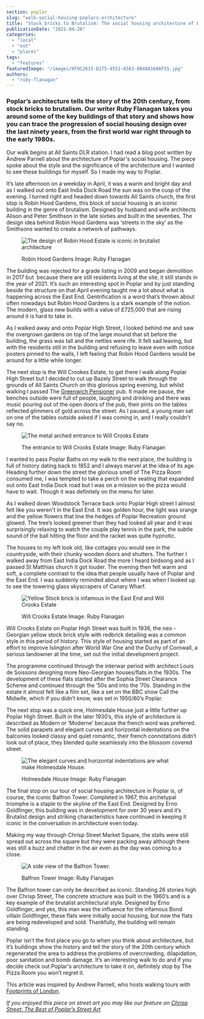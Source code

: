 ```yaml
---
section: poplar
slug: "walk-social-housing-poplars-architecture"
title: "Stock bricks to Brutalism: The social housing architecture of Poplar"
publicationDate: "2021-04-28"
categories: 
  - "local"
  - "out"
  - "places"
tags: 
  - "features"
featuredImage: "/images/8F0C2615-D175-4551-A503-8848A16A6F55.jpg"
authors: 
  - "ruby-flanagan"
---
```


### Poplar’s architecture tells the story of the 20th century, from stock bricks to brutalism. Our writer Ruby Flanagan takes you around some of the key buildings of that story and shows how you can trace the progression of social housing design over the last ninety years, from the first world war right through to the early 1980s.

Our walk begins at All Saints DLR station. I had read a blog post written by Andrew Parnell about the architecture of Poplar's social housing. The piece spoke about the style and the significance of the architecture and I wanted to see these buildings for myself. So I made my way to Poplar.  
  
It’s late afternoon on a weekday in April, it was a warm and bright day and as I walked out onto East India Dock Road the sun was on the cusp of the evening. I turned right and headed down towards All Saints church, the first stop is Robin Hood Gardens, this block of social housing is an iconic building in the genre of brutalism. Designed by husband and wife architects Alison and Peter Smithson in the late sixties and built in the seventies. The design idea behind Robin Hood Gardens was ‘streets in the sky’ as the Smithsons wanted to create a network of pathways.

<figure>

![The design of Robin Hood Estate is iconic in brutalist architecture ](/images/5A6B692B-2D94-4B9E-AD5A-7D2EEB43A71D-1024x683.jpg)

<figcaption>

Robin Hood Gardens Image: Ruby Flanagan

</figcaption>

</figure>

The building was rejected for a grade listing in 2009 and began demolition in 2017 but  because there are still residents living at the site, it still stands in the year of 2021. It’s such an interesting spot in Poplar and by just standing beside the structure on that April evening taught me a lot about what is happening across the East End. Gentrification is a word that’s thrown about often nowadays but Robin Hood Gardens is a stark example of the notion. The modern, glass new builds with a value of £725,000 that are rising around it is hard to take in. 

As I walked away and onto Poplar High Street, I looked behind me and saw the overgrown gardens on top of the large mound that sit before the building, the grass was tall and the nettles were rife. It felt sad leaving, but with the residents still in the building and refusing to leave even with notice posters pinned to the walls, I left feeling that Robin Hood Gardens would be around for a little while longer.

The next stop is the Will Crookes Estate, to get there I walk along Poplar High Street but I decided to cut up Bazely Street to walk through the grounds of All Saints Church on this glorious spring evening, but whilst walking I passed The [Greenwich Pensioner](https://poplarlondon.co.uk/best-things-to-do-in-poplar/) pub. It made me pause, the benches outside were full of people, laughing and drinking and there was music pouring out of the open doors of the pub, their pints on the tables reflected glimmers of gold across the street. As I paused, a young man sat on one of the tables outside asked if I was coming in, and I really couldn't say no.

<figure>

![The metal arched entrance to Will Crooks Estate](/images/3902377E-59B7-4349-B783-7900CA122473-1024x683.jpg)

<figcaption>

The entrance to Will Crooks Estate Image: Ruby Flanagan

</figcaption>

</figure>

I wanted to pass Poplar Baths on my walk to the next place, the building is full of history dating back to 1852 and I always marvel at the idea of its age. Heading further down the street the glorious smell of The Pizza Room consumed me, I was tempted to take a perch on the seating that expanded out onto East India Dock road but I was on a mission so the pizza would have to wait. Though it was definitely on the menu for later.  

As I walked down Woodstock Terrace back onto Poplar High street I almost felt like you weren't in the East End. It was golden hour, the light was orange and the yellow flowers that line the hedges of Poplar Recreation ground glowed. The tree’s looked greener than they had looked all year and it was surprisingly relaxing to watch the couple play tennis in the park, the subtle sound of the ball hitting the floor and the racket was quite hypnotic. 

The houses to my left look old, like cottages you would see in the countryside, with their chunky wooden doors and shutters. The further I walked away from East India Dock Road the more I heard birdsong and as I passed St Matthias church it got louder. The evening then felt warm and soft, a complete contrast to the idea that people usually have of Poplar and the East End. I was suddenly reminded about where I was when I looked up to see the towering glass skyscrapers of Canary Wharf. 

<figure>

![Yellow Stock brick is infamous in the East End and Will Crooks Estate](/images/99AE0322-57F8-4EF5-A72B-1F741E96A3BA-1024x683.jpg)

<figcaption>

Will Crooks Estate Image: Ruby Flanagan

</figcaption>

</figure>

Will Crooks Estate on Poplar High Street was built in 1936, the neo - Georgian yellow stock brick style with redbrick detailing was a common style in this period of history. This style of housing started as part of an effort to improve Islington after World War One and the Duchy of Cornwall, a serious landowner at the time, set out the initial development project.

The programme continued through the interwar period with architect Louis de Soissons designing more Neo-Georgian houses/flats in the 1930s. The development of these flats started after the Sophia Street Clearance Scheme and continued through the ’50s and into the ’70s. Standing in the estate it almost felt like a film set, like a set on the BBC show Call the Midwife, which if you didn’t know, was set in 1950/60’s Poplar. 

The next stop was a quick one, Holmesdale House just a little further up Poplar High Street. Built in the later 1930’s, this style of architecture is described as Modern or ‘Moderne’ because the french word was preferred. The solid parapets and elegant curves and horizontal indentations on the balconies looked classy and quiet romantic, their french connotations didn’t look out of place, they blended quite seamlessly into the blossom covered street. 

<figure>

![The elegant curves and horizontal indentations are what make Holmesdale House. ](/images/670A89E9-D638-4F67-80E5-019702A78A4D-1-1024x683.jpg)

<figcaption>

Holmesdale House Image: Ruby Flanagan

</figcaption>

</figure>

The final stop on our tour of social housing architecture in Poplar is, of course, the iconic Balfron Tower. Completed in 1967, this archetypal triomphe is a staple to the skyline of the East End. Designed by Erno Goldfinger, this building was in development for over 30 years and it’s Brutalist design and striking characteristics have continued in keeping it iconic in the conversation in architecture even today.  
  
Making my way through Chrisp Street Market Square, the stalls were still spread out across the square but they were packing away although there was still a buzz and chatter in the air even as the day was coming to a close. 

<figure>

![A side view of the Balfron Tower.](/images/8F0C2615-D175-4551-A503-8848A16A6F55-1024x683.jpg)

<figcaption>

Balfron Tower Image: Ruby Flanagan

</figcaption>

</figure>

The Balfron tower can only be described as iconic. Standing 26 stories high over Chrisp Street, The concrete structure was built in the 1960’s and is a key example of the brutalist architectural style. Designed by Erno Goldfinger, and yes, this man was the influence for the infamous Bond villain Goldfinger, these flats were initially social housing, but now the flats are being redeveloped and sold. Thankfully, the building will remain standing.

Poplar isn’t the first place you go to when you think about architecture, but it’s buildings show the history and tell the story of the 20th century which regenerated the area to address the problems of overcrowding, dilapidation, poor sanitation and bomb damage. It’s an interesting walk to do and if you decide check out Poplar's architecture to take it on, definitely stop by The Pizza Room you won’t regret it.   
  
This article was inspired by Andrew Parnell, who hosts walking tours with [Footprints of London](http://footprintsoflondon.com/walks/?guide=Andrew+Parnell).

_If you enjoyed this piece on street art you may like our feature on [Chrisp Street: The Best of Poplar’s Street Art](https://poplarlondon.co.uk/chrisp-street-the-best-of-poplars-street-art/)_
